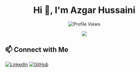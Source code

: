 <h1 align="center">Hi 👋, I'm Azgar Hussaini</h1>

<p align="center">
  <img src="https://komarev.com/ghpvc/?username=azgar-hussaini&label=Profile%20Views&color=0e75b6&style=flat" alt="Profile Views" />
</p>

<p align="center">
  <img src="https://skillicons.dev/icons?i=java,kotlin,groovy,js,ts,spring,graphql,nodejs,react,angular,postgres,mysql,mongodb,dynamodb,elasticsearch,aws,docker,kubernetes,kafka,rabbitmq,git,github,jenkins,gradle,maven,vscode,intellij" />
</p>


## 📫 Connect with Me  

[![LinkedIn](https://img.shields.io/badge/LinkedIn-0A66C2?style=for-the-badge&logo=linkedin&logoColor=white)](https://www.linkedin.com/in/azgarhussaini)
[![GitHub](https://img.shields.io/badge/GitHub-181717?style=for-the-badge&logo=github&logoColor=white)](https://github.com/azgar-hussaini)  
